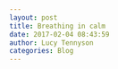 ```yaml
---
layout: post
title: Breathing in calm
date: 2017-02-04 08:43:59
author: Lucy Tennyson
categories: Blog
---
```


